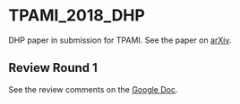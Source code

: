 # TPAMI_2018_DHP

DHP paper in submission for TPAMI. 
See the paper on [arXiv](https://arxiv.org/abs/1710.10755).

## Review Round 1
See the review comments on the [Google Doc](https://docs.google.com/document/d/1CgxWF7MjcJsR6cecfugO0jioDB733rcckASTnaOMI3c/edit?usp=sharing).
